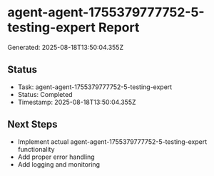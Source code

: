 # agent-agent-1755379777752-5-testing-expert Report

Generated: 2025-08-18T13:50:04.355Z

## Status
- Task: agent-agent-1755379777752-5-testing-expert
- Status: Completed
- Timestamp: 2025-08-18T13:50:04.355Z

## Next Steps
- Implement actual agent-agent-1755379777752-5-testing-expert functionality
- Add proper error handling
- Add logging and monitoring
